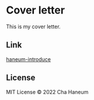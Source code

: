 # Cover letter
This is my cover letter.

## Link
[haneum-introduce](https://haneum-introduce.netlify.app)

## License
MIT License &copy; 2022 Cha Haneum
